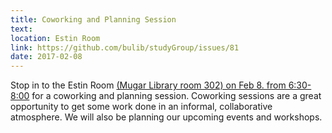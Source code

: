 ```yaml
---
title: Coworking and Planning Session
text: 
location: Estin Room
link: https://github.com/bulib/studyGroup/issues/81
date: 2017-02-08
---
```


Stop in to the Estin Room [(Mugar Library room 302) on Feb 8. from 6:30-8:00](https://github.com/bulib/studyGroup/issues/81) for a coworking and planning session. Coworking sessions are a great opportunity to get some work done in an informal, collaborative atmosphere. We will also be planning our upcoming events and workshops. 